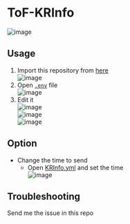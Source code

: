 # ToF-KRInfo
![image](https://github.com/c2t-r/ToF-KRInfo/assets/80561604/9055a75c-1b76-484e-9c21-ddb4fc1f749b)

## Usage
1. Import this repository from [here](https://github.com/new/import)  
![image](https://github.com/c2t-r/ToF-KRInfo/assets/80561604/e6ada4e5-0025-4038-bd50-3bca9d7130d9)
2. Open [`.env`](.env) file  
![image](https://github.com/c2t-r/ToF-KRInfo/assets/80561604/7d210a5c-75fb-44c1-8c4d-0de0e31449fc)  
3. Edit it  
![image](https://github.com/c2t-r/ToF-KRInfo/assets/80561604/c19f3329-ee58-43f2-b55e-95d0b7bc7bf4)  
![image](https://github.com/c2t-r/ToF-KRInfo/assets/80561604/221e1fa8-5696-4b59-86ca-0509e4b9123c)  
![image](https://github.com/c2t-r/ToF-KRInfo/assets/80561604/2c797f95-341f-4f89-80b8-576e83b7917d)

## Option
- Change the time to send
  - Open [KRInfo.yml](.github/workflows/KRInfo.yml) and set the time  
    ![image](https://github.com/c2t-r/ToF-KRInfo/assets/80561604/7b6b28dd-53c9-4c6a-9428-17f46ee8beee)


## Troubleshooting
Send me the issue in this repo
